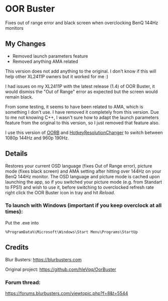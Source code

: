 # OOR Buster
Fixes out of range error and black screen when overclocking BenQ 144Hz monitors

## My Changes
* Removed launch parameters feature
* Removed anything AMA related

This version does not add anything to the original. I don't know if this will help other XL2411P owners but it worked for me :)

I had issues on my XL2411P with the latest release (1.4) of OOR Buster, it would dismiss the "Out of Range" error as expected but the screen would remain black.

From some testing, it seems to have been related to AMA, which is something I don't use. I have removed it completely from this version. Due to me not knowing C++, I wasn't sure how to adapt the launch parameters feature from the original to this version, so I just removed that feature also.

I use this version of [OORB](https://github.com/Chopper1337/OorBuster/releases/tag/1.4.1) and [HotkeyResolutionChanger](https://funk.eu/hrc/) to switch between 1080p 144Hz and 960p 190Hz.

## Details
Restores your current OSD language (fixes Out of Range error), picture mode (fixes black screen) and AMA setting after hitting over 144Hz on your BenQ 144Hz monitor. The OSD language and picture mode is cached upon launching the app, so if you switched your picture mode (e.g. from Standart to FPS1) and wish to use it, before switching to overclocked refresh rate right click the OOR Buster icon in tray and hit _Reload_.

  
### To launch with Windows (important if you keep overclock at all times):
Put the .exe into 
```
%ProgramData%\Microsoft\Windows\Start Menu\Programs\StartUp
```

## Credits
Blur Busters: https://blurbusters.com

Original project: https://github.com/hleVqq/OorBuster

### Forum thread:
https://forums.blurbusters.com/viewtopic.php?f=8&t=5544
